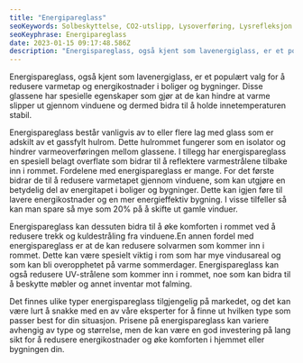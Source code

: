 ```yaml
---
title: "Energipareglass"
seoKeywords: Solbeskyttelse, CO2-utslipp, Lysoverføring, Lysrefleksjon
seoKeyphrase: Energipareglass
date: 2023-01-15 09:17:48.586Z
description: "Energispareglass, også kjent som lavenergiglass, er et populært valg for å redusere varmetap og energikostnader i boliger og bygninger. "
---
```


Energispareglass, også kjent som lavenergiglass, er et populært valg for å redusere varmetap og energikostnader i boliger og bygninger. Disse glassene har spesielle egenskaper som gjør at de kan hindre at varme slipper ut gjennom vinduene og dermed bidra til å holde innetemperaturen stabil.

Energispareglass består vanligvis av to eller flere lag med glass som er adskilt av et gassfylt hulrom. Dette hulrommet fungerer som en isolator og hindrer varmeoverføringen mellom glassene. I tillegg har energispareglass en spesiell belagt overflate som bidrar til å reflektere varmestrålene tilbake inn i rommet. Fordelene med energispareglass er mange. For det første bidrar de til å redusere varmetapet gjennom vinduene, som kan utgjøre en betydelig del av energitapet i boliger og bygninger. Dette kan igjen føre til lavere energikostnader og en mer energieffektiv bygning. I visse tilfeller så kan man spare så mye som 20% på å skifte ut gamle vinduer.

Energispareglass kan dessuten bidra til å øke komforten i rommet ved å redusere trekk og kuldestråling fra vinduene.En annen fordel med energispareglass er at de kan redusere solvarmen som kommer inn i rommet. Dette kan være spesielt viktig i rom som har mye vindusareal og som kan bli overopphetet på varme sommerdager. Energispareglass kan også redusere UV-strålene som kommer inn i rommet, noe som kan bidra til å beskytte møbler og annet inventar mot falming.

Det finnes ulike typer energispareglass tilgjengelig på markedet, og det kan være lurt å snakke med en av våre eksperter for å finne ut hvilken type som passer best for din situasjon. Prisene på energispareglass kan variere avhengig av type og størrelse, men de kan være en god investering på lang sikt for å redusere energikostnader og øke komforten i hjemmet eller bygningen din.

